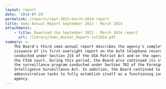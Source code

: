```yaml
---
layout: report
date: '2014-07-23'
permalink: /reports/sept-2013-march-2014-report
title: Semi-Annual Report September 2013 - March 2014
attachments:
    - title: Download the September 2013 - March 2014 report
      url: /library/Semi_Annual_Report-Jul2014.pdf
summary: >-
    The Board's third semi-annual report describes the agency's completion and
    issuance of its first oversight report on the bulk telephone records program
    conducted under Section 215 of the USA Patriot Act and on the operations of
    the FISA court. During this period, the Board also continued its study of
    the surveillance program conducted under Section 702 of the Foreign
    Intelligence Surveillance Act. In addition, the Board continued to carry out
    administrative tasks to fully establish itself as a functioning independent
    agency.
---
```

